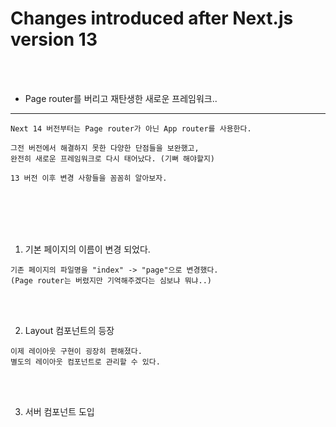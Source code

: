 # Changes introduced after Next.js version 13

<br />
<br />

* Page router를 버리고 재탄생한 새로운 프레임워크..
---

```
Next 14 버전부터는 Page router가 아닌 App router를 사용한다.

그전 버전에서 해결하지 못한 다양한 단점들을 보완했고,
완전히 새로운 프레임워크로 다시 태어났다. (기뻐 해야할지)

13 버전 이후 변경 사항들을 꼼꼼히 알아보자.
```

<br />
<br />
<br />
<br />

1. 기본 페이지의 이름이 변경 되었다.

```
기존 페이지의 파일명을 "index" -> "page"으로 변경했다.
(Page router는 버렸지만 기억해주겠다는 심보냐 뭐냐..)
```

<br />
<br />

2. Layout 컴포넌트의 등장

```
이제 레이아웃 구현이 굉장히 편해졌다.
별도의 레이아웃 컴포넌트로 관리할 수 있다.
```

<br />
<br />

3. 서버 컴포넌트 도입

```

```
